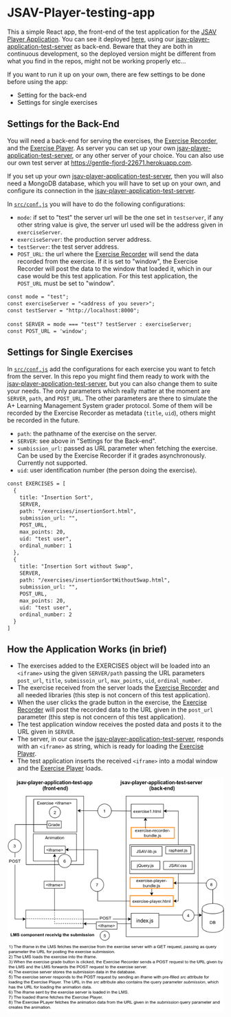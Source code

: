 # JSAV-Player-testing-app

This a simple React app, the front-end of the test application for the [JSAV Player Application](https://github.com/MarianiGiacomo/jsav-player-application). You can see it deployed [here](), using our [jsav-player-application-test-server](https://github.com/MarianiGiacomo/jsav-palyer-application-test-server/tree/master) as back-end. Beware that they are both in continuous development, so the deployed version might be different from what you find in the repos, might not be working properly etc...

If you want to run it up on your own, there are few settings to be done before using the app:
- Setting for the back-end
- Settings for single exercises


## Settings for the Back-End
You will need a back-end for serving the exercises, the [Exercise Recorder](https://github.com/MarianiGiacomo/jsav-exercise-recorder/tree/master), and the [Exercise Player](https://github.com/MarianiGiacomo/jsav-exercise-player/tree/master). As server you can set up your own [jsav-player-application-test-server](https://github.com/MarianiGiacomo/jsav-palyer-application-test-server/tree/master), or any other server of your choice. You can also use our own test server at https://gentle-fjord-22671.herokuapp.com.

If you set up your own [jsav-player-application-test-server](https://github.com/MarianiGiacomo/jsav-palyer-application-test-server/tree/master), then you will also need a MongoDB database, which you will have to set up on your own, and configure its connection in the [jsav-player-application-test-server](https://github.com/MarianiGiacomo/jsav-palyer-application-test-server/tree/master).

In [`src/conf.js`](https://github.com/MarianiGiacomo/jsav-player-application-test-app/blob/master/src/conf.js) you will have to do the following configurations:
- `mode`: if set to "test" the server url will be the one set in `testserver`, if any other string value is give, the server url used will be the address given in `exerciseServer`.
- `exerciseServer`: the production server address.
- `testServer`: the test server address.
- `POST_URL`: the url where the [Exercise Recorder](https://github.com/MarianiGiacomo/jsav-exercise-recorder/tree/master) will send the data recorded from the exercise. If it is set to "window", the Exercise Recorder will post the data to the window that loaded it, which in our case would be this test application. For this test application, the `POST_URL` must be set to "window".


```
const mode = "test";
const exerciseServer = "<address of you sever>";
const testServer = "http://localhost:8000";

const SERVER = mode === "test"? testServer : exerciseServer;
const POST_URL = 'window';
```


## Settings for Single Exercises
In [`src/conf.js`](https://github.com/MarianiGiacomo/jsav-player-application-test-app/blob/master/src/conf.js) add the configurations for each exercise you want to fetch from the server. In this repo you might find them ready to work with the [jsav-player-application-test-server](https://github.com/MarianiGiacomo/jsav-palyer-application-test-server/tree/master), but you can also change them to suite your needs. The only parameters which really matter at the moment are `SERVER`, `path`, and `POST_URL`. The other parameters are there to simulate the A+ Learning Management System grader protocol. Some of them will be recorded by the Exercise Recorder as metadata (`title`, `uid`), others might be recorded in the future.

- `path`: the pathname of the exercise on the server.
- `SERVER`: see above in "Settings for the Back-end".
- `sumbission_url`: passed as URL parameter when fetching the exercise. Can be used by the
Exercise Recorder if it grades asynchronously. Currently not supported.
- `uid`: user identification number (the person doing the exercise).

```
const EXERCISES = [
  {
    title: "Insertion Sort",
    SERVER,
    path: "/exercises/insertionSort.html",
    submission_url: "",
    POST_URL,
    max_points: 20,
    uid: "test user",
    ordinal_number: 1
  },
  {
    title: "Insertion Sort without Swap",
    SERVER,
    path: "/exercises/insertionSortWithoutSwap.html",
    submission_url: "",
    POST_URL,
    max_points: 20,
    uid: "test user",
    ordinal_number: 2
  }
]
```
## How the Application Works (in brief)

- The exercises added to the EXERCISES object will be loaded into an `<iframe>` using the given `SERVER/path` passing the URL parameters `post_url`, `title`, `submissoin_url`, `max_points`, `uid`, `ordinal_number`.
- The exercise received from the server loads the [Exercise Recorder](https://github.com/MarianiGiacomo/jsav-exercise-recorder/tree/master) and all needed libraries (this step is not concern of this test application).
- When the user clicks the grade button in the exercise, the [Exercise Recorder](https://github.com/MarianiGiacomo/jsav-exercise-recorder/tree/master) will post the recorded data to the URL given in the `post_url` parameter (this step is not concern of this test application).
- The test application window receives the posted data and posts it to the URL given in `SERVER`.
- The server, in our case the [jsav-player-application-test-server](https://github.com/MarianiGiacomo/jsav-palyer-application-test-server/tree/master), responds with an `<iframe>` as string, which is ready for loading the [Exercise Player](https://github.com/MarianiGiacomo/jsav-exercise-player/tree/master).
- The test application inserts the received `<iframe>` into a modal window and the [Exercise Player](https://github.com/MarianiGiacomo/jsav-exercise-player/tree/master) loads.

![](./src/img/test-application.png)
